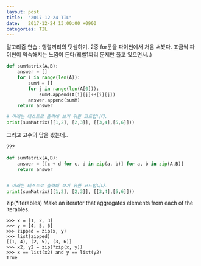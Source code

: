 ```yaml
---
layout: post
title:  "2017-12-24 TIL"
date:   2017-12-24 13:00:00 +0900
categories: TIL
---
```


알고리즘 연습 : 행렬끼리의 덧셈하기. 2중 for문을 파이썬에서 처음 써봤다. 조금씩 파이썬이 익숙해지는 느낌이 든다(레벨1짜리 문제만 풀고 있으면서..)

```python
def sumMatrix(A,B):
	answer = []
	for i in range(len(A)):
		sumM = []
		for j in range(len(A[0])):
			sumM.append(A[i][j]+B[i][j])
		answer.append(sumM)
	return answer

# 아래는 테스트로 출력해 보기 위한 코드입니다.
print(sumMatrix([[1,2], [2,3]], [[3,4],[5,6]]))
```

그리고 고수의 답을 봤는데..

???

```python
def sumMatrix(A,B):
    answer = [[c + d for c, d in zip(a, b)] for a, b in zip(A,B)]
    return answer


# 아래는 테스트로 출력해 보기 위한 코드입니다.
print(sumMatrix([[1,2], [2,3]], [[3,4],[5,6]]))
```

zip(*iterables)
Make an iterator that aggregates elements from each of the iterables.
```
>>> x = [1, 2, 3]
>>> y = [4, 5, 6]
>>> zipped = zip(x, y)
>>> list(zipped)
[(1, 4), (2, 5), (3, 6)]
>>> x2, y2 = zip(*zip(x, y))
>>> x == list(x2) and y == list(y2)
True
```
